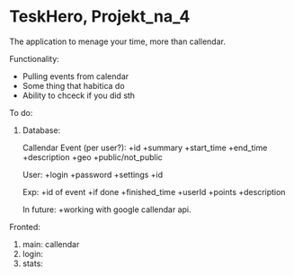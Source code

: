 # TeskHero, Projekt_na_4
 The application to menage your time, more than callendar. 

Functionality:
+ Pulling events from calendar
+ Some thing that habitica do
+ Ability to chceck if you did sth 


To do:

1. Database:

    Callendar Event (per user?):
        +id
        +summary
        +start_time
        +end_time
        +description
        +geo
        +public/not_public

    User:
        +login
        +password
        +settings
        +id

    Exp:
        +id of event
        +if done
        +finished_time
        +userId
        +points
        +description
    


    
    
    
    In future:
        +working with google callendar api.
    
    
Fronted:
1. main: callendar
2. login:
3. stats:


